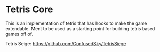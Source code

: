 # Tetris Core
This is an implementation of tetris that has hooks to make the game extendable. Ment to be used as a starting point for building tetris based games off of.

Tetris Seige: https://github.com/ConfusedSky/TetrisSiege	
